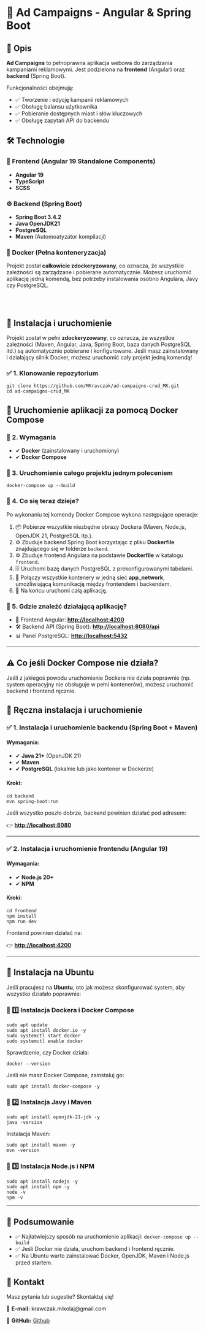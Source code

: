 <h1>🚀 Ad Campaigns - Angular & Spring Boot</h1>

<h2>📖 Opis</h2>
<p><b>Ad Campaigns</b> to pełnoprawna aplikacja webowa do zarządzania kampaniami reklamowymi. 
Jest podzielona na <b>frontend</b> (Angular) oraz <b>backend</b> (Spring Boot).</p>

<p>Funkcjonalności obejmują:</p>
<ul>
  <li>✅ Tworzenie i edycję kampanii reklamowych</li>
  <li>✅ Obsługę balansu użytkownika</li>
  <li>✅ Pobieranie dostępnych miast i słów kluczowych</li>
  <li>✅ Obsługę zapytań API do backendu</li>
</ul>

<h2>🛠️ Technologie</h2>
<h3>🎨 Frontend (Angular 19 Standalone Components)</h3>
<ul>
  <li><b>Angular 19</b></li>
  <li><b>TypeScript</b></li>
  <li><b>SCSS</b></li>
</ul>

<h3>⚙ Backend (Spring Boot)</h3>
<ul>
  <li><b>Spring Boot 3.4.2</b></li>
  <li><b>Java OpenJDK21</b></li>
  <li><b>PostgreSQL</b> </li>
  <li><b>Maven</b> (Automoatyzator kompilacji)</li>
</ul>

<h3> 🐋 Docker (Pełna konteneryzacja)</h3>
<p>Projekt został <b>całkowicie zdockeryzowany</b>, co oznacza, że wszystkie zależności są zarządzane i pobierane automatycznie. Możesz uruchomić aplikację jedną komendą, bez potrzeby instalowania osobno Angulara, Javy czy PostgreSQL.</p><br><br>


<h2>🚀 Instalacja i uruchomienie</h2>

<p>Projekt został w pełni <b>zdockeryzowany</b>, co oznacza, że wszystkie zależności (Maven, Angular, Java, Spring Boot, baza danych PostgreSQL itd.) są automatycznie pobierane i konfigurowane. Jeśli masz zainstalowany i działający silnik Docker, możesz uruchomić cały projekt jedną komendą!</p>

<h3>✅ 1. Klonowanie repozytorium</h3>
<pre><code>git clone https://github.com/MKravczak/ad-campaigns-crud_MK.git
cd ad-campaigns-crud_MK
</code></pre>

<h2>🐳 Uruchomienie aplikacji za pomocą Docker Compose</h2>

<h3>🔹 2. Wymagania</h3>
<ul>
  <li>✔ <b>Docker</b> (zainstalowany i uruchomiony)</li>
  <li>✔ <b>Docker Compose</b></li>
</ul>

<h3>🔹 3. Uruchomienie całego projektu jednym poleceniem</h3>
<pre><code>docker-compose up --build</code></pre>

<h3>🔹 4. Co się teraz dzieje?</h3>
<p>Po wykonaniu tej komendy Docker Compose wykona następujące operacje:</p>
<ol>
  <li>📦 Pobierze wszystkie niezbędne obrazy Dockera (Maven, Node.js, OpenJDK 21, PostgreSQL itp.).</li>
  <li>⚙️ Zbuduje backend Spring Boot korzystając z pliku <b>Dockerfile</b> znajdującego się w folderze <code>backend</code>.</li>
  <li>⚙️ Zbuduje frontend Angulara na podstawie <b>Dockerfile</b> w katalogu <code>frontend</code>.</li>
  <li>🗄️ Uruchomi bazę danych PostgreSQL z prekonfigurowanymi tabelami.</li>
  <li>🔗 Połączy wszystkie kontenery w jedną sieć <b>app_network</b>, umożliwiającą komunikację między frontendem i backendem.</li>
  <li>🚀 Na końcu uruchomi całą aplikację.</li>
</ol>

<h3>🔹 5. Gdzie znaleźć działającą aplikację?</h3>
<ul>
  <li>🎯 Frontend Angular: <b><a href="http://localhost:4200">http://localhost:4200</a></b></li>
  <li>🛠 Backend API (Spring Boot): <b><a href="http://localhost:8080">http://localhost:8080/api</a></b></li>
  <li>📊 Panel PostgreSQL: <b><a href="http://localhost:5432">http://localhost:5432</a></b></li>
</ul>

---

<h2>⚠️ Co jeśli Docker Compose nie działa?</h2>

<p>Jeśli z jakiegoś powodu uruchomienie Dockera nie działa poprawnie (np. system operacyjny nie obsługuje w pełni kontenerów), możesz uruchomić backend i frontend ręcznie.</p>

<h2>🔧 Ręczna instalacja i uruchomienie</h2>

<h3>✅ 1. Instalacja i uruchomienie backendu (Spring Boot + Maven)</h3>

<h4>Wymagania:</h4>
<ul>
  <li>✔ <b>Java 21+</b> (OpenJDK 21)</li>
  <li>✔ <b>Maven</b></li>
  <li>✔ <b>PostgreSQL</b> (lokalnie lub jako kontener w Dockerze)</li>
</ul>

<h4>Kroki:</h4>
<pre><code>cd backend
mvn spring-boot:run
</code></pre>

<p>Jeśli wszystko poszło dobrze, backend powinien działać pod adresem:</p>
👉 <b><a href="http://localhost:8080">http://localhost:8080</a></b>

---

<h3>✅ 2. Instalacja i uruchomienie frontendu (Angular 19)</h3>

<h4>Wymagania:</h4>
<ul>
  <li>✔ <b>Node.js 20+</b></li>
  <li>✔ <b>NPM</b></li>
</ul>

<h4>Kroki:</h4>
<pre><code>cd frontend
npm install
npm run dev
</code></pre>

<p>Frontend powinien działać na:</p>
👉 <b><a href="http://localhost:4200">http://localhost:4200</a></b>

---

<h2>🐧 Instalacja na Ubuntu</h2>

<p>Jeśli pracujesz na <b>Ubuntu</b>, oto jak możesz skonfigurować system, aby wszystko działało poprawnie:</p>

<h3>🔹 1️⃣ Instalacja Dockera i Docker Compose</h3>

<pre><code>sudo apt update
sudo apt install docker.io -y
sudo systemctl start docker
sudo systemctl enable docker
</code></pre>

<p>Sprawdzenie, czy Docker działa:</p>
<pre><code>docker --version</code></pre>

<p>Jeśli nie masz Docker Compose, zainstaluj go:</p>
<pre><code>sudo apt install docker-compose -y</code></pre>

<h3>🔹 2️⃣ Instalacja Javy i Maven</h3>

<pre><code>sudo apt install openjdk-21-jdk -y
java -version
</code></pre>

<p>Instalacja Maven:</p>
<pre><code>sudo apt install maven -y
mvn -version
</code></pre>

<h3>🔹 3️⃣ Instalacja Node.js i NPM</h3>

<pre><code>sudo apt install nodejs -y
sudo apt install npm -y
node -v
npm -v
</code></pre>

---

<h2>📜 Podsumowanie</h2>

<ul>
  <li>✅ Najłatwiejszy sposób na uruchomienie aplikacji: <code>docker-compose up --build</code></li>
  <li>✅ Jeśli Docker nie działa, uruchom backend i frontend ręcznie.</li>
  <li>✅ Na Ubuntu warto zainstalować Docker, OpenJDK, Maven i Node.js przed startem.</li>
</ul>



<h2>📩 Kontakt</h2>
<p>Masz pytania lub sugestie? Skontaktuj się!</p>
<p>📧 <b>E-mail:</b> krawczak.mikolaj@gmail.com</p>
<p>🔗 <b>GitHub:</b> <a href="https://github.com/MKravczak">Github</a></p>

